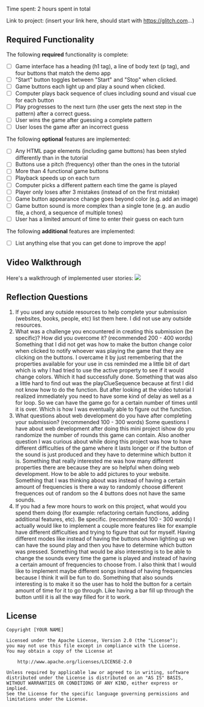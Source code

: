 Time spent: 2 hours spent in total

Link to project: (insert your link here, should start with https://glitch.com...)

## Required Functionality

The following **required** functionality is complete:

* [ ] Game interface has a heading (h1 tag), a line of body text (p tag), and four buttons that match the demo app
* [ ] "Start" button toggles between "Start" and "Stop" when clicked. 
* [ ] Game buttons each light up and play a sound when clicked. 
* [ ] Computer plays back sequence of clues including sound and visual cue for each button
* [ ] Play progresses to the next turn (the user gets the next step in the pattern) after a correct guess. 
* [ ] User wins the game after guessing a complete pattern
* [ ] User loses the game after an incorrect guess

The following **optional** features are implemented:

* [ ] Any HTML page elements (including game buttons) has been styled differently than in the tutorial
* [ ] Buttons use a pitch (frequency) other than the ones in the tutorial
* [ ] More than 4 functional game buttons
* [ ] Playback speeds up on each turn
* [ ] Computer picks a different pattern each time the game is played
* [ ] Player only loses after 3 mistakes (instead of on the first mistake)
* [ ] Game button appearance change goes beyond color (e.g. add an image)
* [ ] Game button sound is more complex than a single tone (e.g. an audio file, a chord, a sequence of multiple tones)
* [ ] User has a limited amount of time to enter their guess on each turn

The following **additional** features are implemented:

- [ ] List anything else that you can get done to improve the app!

## Video Walkthrough

Here's a walkthrough of implemented user stories:
![](https://i.imgur.com/FRNk5ay.gif)

## Reflection Questions
1. If you used any outside resources to help complete your submission (websites, books, people, etc) list them here. 
I did not use any outside resources.
2. What was a challenge you encountered in creating this submission (be specific)? How did you overcome it? (recommended 200 - 400 words) 
Something that I did not get was how to make the button change color when clicked to notify whoever was playing the game that they are clicking on the buttons. I overcame it by just remembering that the properties available for your use in css reminded me a little bit of dart which is why I had tried to use the active property to see if it would change colors. Which it had successfully done. Something that was also a little hard to find out was the playClueSequence because at first I did not know how to do the function. But after looking at the video tutorial I realized immediately you need to have some kind of delay as well as a for loop. So we can have the game go for a certain number of times until it is over. Which is how I was eventually able to figure out the function.
3. What questions about web development do you have after completing your submission? (recommended 100 - 300 words) 
Some questions I have about web development after doing this mini project ishow do you randomize the number of rounds this game can contain. Also another question I was curious about while doing this project was how to have different difficulties of the game where it lasts longer or if the button of the sound is just produced and they have to determine which button it is. Something that really interested me was how many different properties there are because they are so helpful when doing web development. How to be able to add pictures to your website. Something that I was thinking about was instead of having a certain amount of frequencies is there a way to randomly choose different frequences out of random so the 4 buttons does not have the same sounds.  
4. If you had a few more hours to work on this project, what would you spend them doing (for example: refactoring certain functions, adding additional features, etc). Be specific. (recommended 100 - 300 words) 
I actually would like to implement a couple more features like for example have different difficulties and trying to figure that out for myself. Having different modes like instead of having the buttons shown lighting up we can have the sound play and then you have to determine which button was pressed. Something that would be also interesting is to be able to change the sounds every time the game is played and instead of having a certain amount of frequencies to choose from. I also think that I would like to implement maybe different songs instead of having frequencies because I think it will be fun to do. Something that also sounds interesting is to make it so the user has to hold the button for a certain amount of time for it to go through. Like having a bar fill up through the button until it is all the way filled for it to work.



## License

    Copyright [YOUR NAME]

    Licensed under the Apache License, Version 2.0 (the "License");
    you may not use this file except in compliance with the License.
    You may obtain a copy of the License at

        http://www.apache.org/licenses/LICENSE-2.0

    Unless required by applicable law or agreed to in writing, software
    distributed under the License is distributed on an "AS IS" BASIS,
    WITHOUT WARRANTIES OR CONDITIONS OF ANY KIND, either express or implied.
    See the License for the specific language governing permissions and
    limitations under the License.